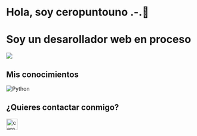 # Hola, soy ceropuntouno .-.👋
# Soy un desarollador web en proceso

![](https://imgur.com/a/bvElKsn)


## Mis conocimientos

<p align="left"> 

   <a>
    <img alt="Python" src="https://img.shields.io/badge/Python%20-%2314354C.svg?logo=python&logoColor=white">
  </a>
  &emsp;

## ¿Quieres contactar conmigo?
<p align="left">
  <a href="https://t.me/ceropuntounoo" target="blank"><img align="center"
      src="[https://es.wikipedia.org/wiki/Archivo:Telegram_logo.svg](https://upload.wikimedia.org/wikipedia/commons/8/82/Telegram_logo.svg)https://upload.wikimedia.org/wikipedia/commons/8/82/Telegram_logo.svg"
      alt="ceropuntounoo" height="30" width="auto" /></a>
</p>
